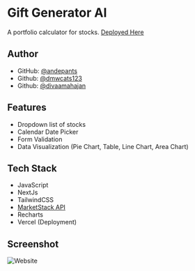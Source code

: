 
# Gift Generator AI

A portfolio calculator for stocks. [Deployed Here](https://portfolio-calculator-v2.vercel.app/)


## Author

- GitHub: [@andepants](https://github.com/andepants)
- Github: [@dmwcats123](https://github.com/dmwcats123)
- Github: [@divaamahajan](https://github.com/divaamahajan)

## Features

- Dropdown list of stocks
- Calendar Date Picker
- Form Validation
- Data Visualization (Pie Chart, Table, Line Chart, Area Chart)


## Tech Stack

- JavaScript
- NextJs
- TailwindCSS
- [MarketStack API](https://marketstack.com/documentation)
- Recharts
- Vercel (Deployment)



## Screenshot

![Website](https://github.com/Portfolio-Calculator/portfolio-calculator-v2/assets/59150695/4d8b2068-b729-44ec-a3be-ed2cf374f5a9)


